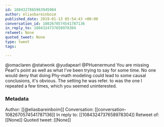 ```yaml
---
id: 1084327865963945984
author: eliasbareinboim
published_date: 2019-01-13 05:54:43 +00:00
conversation_id: 1082670574541787136
in_reply_to: 1084324737658978304
retweet: None
quoted_tweet: None
type: tweet
tags:

---
```


@omaclaren @statwonk @yudapearl @PHuenermund You are missing Pearl's point as well as what I've been trying to say for some time. No one would deny that doing Phy-math modeling could lead to some causal conclusions, it's obvious. The setting he was refer. to was the one I repeated a few times, which you seemed uninterested.

### Metadata

Author: [[@eliasbareinboim]]
Conversation: [[conversation-1082670574541787136]]
In reply to: [[1084324737658978304]]
Retweet of: [[None]]
Quoted tweet: [[None]]
